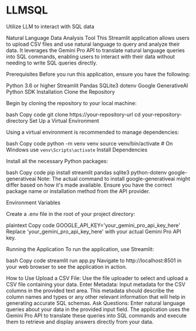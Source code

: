 # LLMSQL
Utilize LLM to interact with SQL data


Natural Language Data Analysis Tool
This Streamlit application allows users to upload CSV files and use natural language to query and analyze their data. It leverages the Gemini Pro API to translate natural language queries into SQL commands, enabling users to interact with their data without needing to write SQL queries directly.

Prerequisites
Before you run this application, ensure you have the following:

Python 3.6 or higher
Streamlit
Pandas
SQLite3
dotenv
Google GenerativeAI Python SDK
Installation
Clone the Repository

Begin by cloning the repository to your local machine:

bash
Copy code
git clone https://your-repository-url
cd your-repository-directory
Set Up a Virtual Environment

Using a virtual environment is recommended to manage dependencies:

bash
Copy code
python -m venv venv
source venv/bin/activate  # On Windows use `venv\Scripts\activate`
Install Dependencies

Install all the necessary Python packages:

bash
Copy code
pip install streamlit pandas sqlite3 python-dotenv google-generativeai
Note: The actual command to install google-generativeai might differ based on how it's made available. Ensure you have the correct package name or installation method from the API provider.

Environment Variables

Create a .env file in the root of your project directory:

plaintext
Copy code
GOOGLE_API_KEY='your_gemini_pro_api_key_here'
Replace 'your_gemini_pro_api_key_here' with your actual Gemini Pro API key.

Running the Application
To run the application, use Streamlit:

bash
Copy code
streamlit run app.py
Navigate to http://localhost:8501 in your web browser to see the application in action.

How to Use
Upload a CSV File: Use the file uploader to select and upload a CSV file containing your data.
Enter Metadata: Input metadata for the CSV columns in the provided text area. This metadata should describe the column names and types or any other relevant information that will help in generating accurate SQL schemas.
Ask Questions: Enter natural language queries about your data in the provided input field. The application uses the Gemini Pro API to translate these queries into SQL commands and execute them to retrieve and display answers directly from your data.
